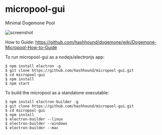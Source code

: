 # micropool-gui
Minimal Dogemone Pool

![screenshot](https://cdn.discordapp.com/attachments/515039248915628032/715245603642277928/dogemone_micropool_v1_5.PNG)



How to Guide: https://github.com/hashhound/dogemone/wiki/Dogemone-Micropool-How-to-Guide

To run micropool-gui as a nodejs/electronjs app:

    $ npm install electron -g
    $ git clone https://github.com/hashhound/micropool-gui.git
    $ cd micropool-gui
    $ npm install
    $ npm start

To build the micropool as a standalone executable:

    $ npm install electron-builder -g
    $ git clone https://github.com/hashhound/micropool-gui.git
    $ cd micropool-gui
    $ npm install
    $ electron-builder --linux
    $ electron-builder --windows
    $ electron-builder --mac

